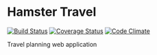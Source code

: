 Hamster Travel
==============

[![Build Status](https://travis-ci.org/altmer/travel-planner.svg?branch=master)](https://travis-ci.org/altmer/travel-planner)
[![Coverage Status](https://coveralls.io/repos/altmer/travel-planner/badge.svg?branch=master)](https://coveralls.io/r/altmer/travel-planner?branch=master)
[![Code Climate](https://codeclimate.com/github/altmer/travel-planner/badges/gpa.svg)](https://codeclimate.com/github/altmer/travel-planner)

Travel planning web application
